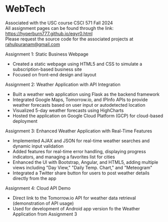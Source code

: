 # WebTech
Associated with the USC course CSCI 571 Fall 2024 <br>
All assignment pages can be found through the link: https://hyperburn777.github.io/eqyr0.html <br>
Please request the source code for the associated projects at rahulpuranam@gmail.com <br>

Assignment 1: Static Business Webpage
- Created a static webpage using HTML5 and CSS to simulate a subscription-based business site
- Focused on front-end design and layout
  
Assignment 2: Weather Application with API Integration
- Built a weather web application using Flask as the backend framework
- Integrated Google Maps, Tomorrow.io, and IPInfo APIs to provide weather forecasts based on user input or autodetected location
- Visualized 5-day weather forecasts using HighCharts
- Hosted the application on Google Cloud Platform (GCP) for cloud-based deployment
  
Assignment 3: Enhanced Weather Application with Real-Time Features
- Implemented AJAX and JSON for real-time weather searches and dynamic input validation
- Added features for real-time error handling, displaying progress indicators, and managing a favorites list for cities
- Enhanced the UI with Bootstrap, Angular, and HTML5, adding multiple views including "Day View," "Daily Temp. Chart," and "Meteogram"
- Integrated a Twitter share button for users to post weather details directly from the app

Assignment 4: Cloud API Demo
- Direct link to the Tomorrow.io API for weather data retrieval (demonstration of API usage)
- Used for development of Android app version fo the Weather Application from Assignment 3
